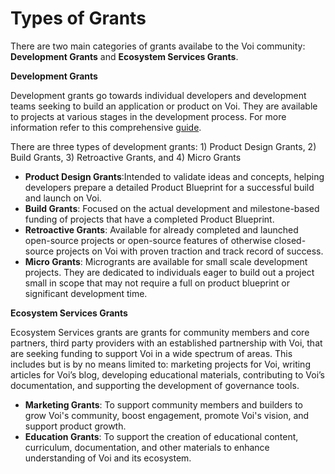 # Types of Grants

There are two main categories of grants availabe to the Voi community: **Development Grants** and **Ecosystem Services Grants**.  

**Development Grants**

Development grants go towards individual developers and development teams seeking to build an application or product on Voi. They are available to projects at various stages in the development process. For more information refer to this comprehensive [guide](https://docs.google.com/document/d/1rgZcpBtZY0rwq3W6-omnRjIGg54T8G3w1xjA_2usg84/edit).

There are three types of development grants: 1) Product Design Grants, 2) Build Grants, 3) Retroactive Grants, and 4) Micro Grants

 * **Product Design Grants**:Intended to validate ideas and concepts, helping developers prepare a detailed Product Blueprint for a successful build and launch on Voi.
 * **Build Grants**: Focused on the actual development and milestone-based funding of projects that have a completed Product Blueprint.
 * **Retroactive Grants**: Available for already completed and launched open-source projects or open-source features of otherwise closed-source projects on Voi with proven traction and track record of success.
 * **Micro Grants**: Microgrants are available for small scale development projects. They are dedicated to individuals eager to build out a project small in scope that may not require a full on product blueprint or significant development time.
   

**Ecosystem Services Grants**

Ecosystem Services grants are grants for community members and core partners, third party providers with an established partnership with Voi, that are seeking funding to support Voi in a wide spectrum of areas. This includes but is by no means limited to: marketing projects for Voi, writing articles for Voi’s blog, developing educational materials, contributing to Voi’s documentation, and supporting the development of governance tools. 

 * **Marketing Grants**: To support community members and builders to grow Voi's community, boost engagement, promote Voi's vision, and support product growth.
 * **Education Grants**: To support the creation of educational content, curriculum, documentation, and other materials to enhance understanding of Voi and its ecosystem.
  
     
